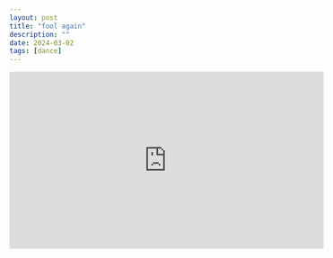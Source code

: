 ```yaml
---
layout: post
title: "fool again"
description: ""
date: 2024-03-02
tags: [dance]
---
```


<iframe width="560" height="315" src="https://www.youtube-nocookie.com/embed/KAbimPQDu6o?si=Z7FehhELkaZrZc8T" frameborder="0" allowfullscreen></iframe>